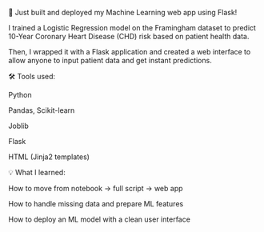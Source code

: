 🚀 Just built and deployed my Machine Learning web app using Flask!

I trained a Logistic Regression model on the Framingham dataset to predict 10-Year Coronary Heart Disease (CHD) risk based on patient health data.

Then, I wrapped it with a Flask application and created a web interface to allow anyone to input patient data and get instant predictions.

🛠️ Tools used:

Python

Pandas, Scikit-learn

Joblib

Flask

HTML (Jinja2 templates)

💡 What I learned:

How to move from notebook → full script → web app

How to handle missing data and prepare ML features

How to deploy an ML model with a clean user interface
